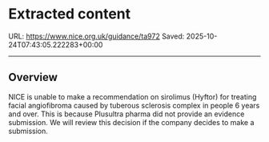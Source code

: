 # Extracted content

URL: https://www.nice.org.uk/guidance/ta972
Saved: 2025-10-24T07:43:05.222283+00:00

---

## Overview

NICE is unable to make a recommendation on sirolimus (Hyftor) for treating facial angiofibroma caused by tuberous sclerosis complex in people 6 years and over. This is because Plusultra pharma did not provide an evidence submission. We will review this decision if the company decides to make a submission.